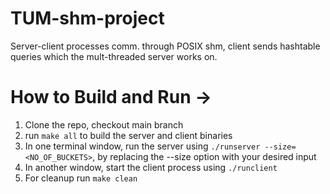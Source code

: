# TUM-shm-project
Server-client processes comm. through POSIX shm, client sends hashtable queries which the mult-threaded server works on. 

# How to Build and Run ->
1. Clone the repo, checkout main branch
2. run `make all` to build the server and client binaries
3. In one terminal window, run the server using `./runserver --size=<NO_OF_BUCKETS>`, by replacing the --size option with your desired input
4. In another window, start the client process using `./runclient`
5. For cleanup run `make clean`

